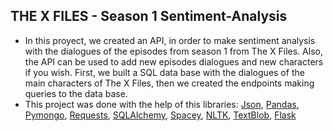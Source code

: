 ## THE X FILES - Season 1 Sentiment-Analysis

- In this proyect, we created an API, in order to make sentiment analysis with the dialogues of the episodes from season 1 from The X Files. Also, the API can be used to add new episodes dialogues and new characters if you wish. First, we built a SQL data base with the dialogues of the main characters of The X Files, then we created the endpoints making queries to the data base.
- This project was done with the help of this libraries: [Json](https://www.json.org/json-en.html), [Pandas](https://pandas.pydata.org/docs), [Pymongo](https://pymongo.readthedocs.io/en/stable/), [Requests](https://docs.python-requests.org/en/master/), [SQLAlchemy](https://docs.sqlalchemy.org/en/14/), [Spacey](https://spacy.io/), [NLTK](https://www.nltk.org/api/nltk.html), [TextBlob](https://textblob.readthedocs.io/en/dev/), [Flask](https://flask.palletsprojects.com/en/2.0.x/)
